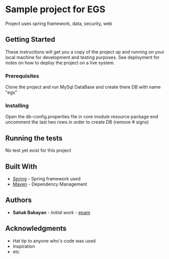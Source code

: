 # Sample project for EGS

Project uses spring framework, data, security, web

## Getting Started

These instructions will get you a copy of the project up and running on your local machine for development and testing purposes. See deployment for notes on how to deploy the project on a live system.

### Prerequisites

Clone the project and run MySql DataBase and create there DB with name "egs"

### Installing

Open the db-config.properties file in core module resource package end 
uncomment the last two rows in order to create DB (remove # signs)

## Running the tests

No test yet exist for this project

## Built With

* [Spring](http://start.spring.io/) - Spring framework used
* [Maven](https://maven.apache.org/) - Dependency Management

## Authors

* **Sahak Babayan** - *Initial work* - [epam](https://github.com/sahak79)

## Acknowledgments

* Hat tip to anyone who's code was used
* Inspiration
* etc

